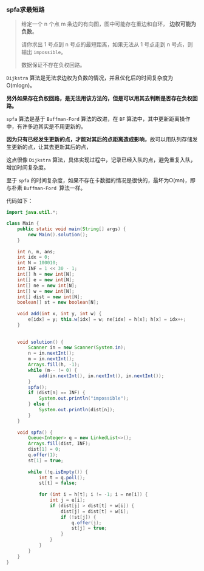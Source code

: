 ### spfa求最短路

> 给定一个 n 个点 m 条边的有向图，图中可能存在重边和自环， **边权可能为负数**。
>
> 请你求出 1 号点到 n 号点的最短距离，如果无法从 1 号点走到 n 号点，则输出 `impossible`。
>
> 数据保证不存在负权回路。

`Dijkstra` 算法是无法求边权为负数的情况，并且优化后的时间复杂度为O(mlogn)。

<strong>另外如果存在负权回路，是无法用该方法的，但是可以用其去判断是否存在负权回路。</strong>

`spfa` 算法是基于 `Buffman-Ford` 算法的改进，在 `BF` 算法中，其中更新距离操作中，有许多边其实是不用更新的。

<strong>因为只有已经发生更新的点，才能对其后的点距离造成影响，</strong>故可以用队列存储发生更新的点，让其去更新其后的点，

这点很像 `Dijkstra` 算法，具体实现过程中，记录已经入队的点，避免重复入队，增加时间复杂度。

至于 `spfa` 的时间复杂度，如果不存在卡数据的情况是很快的，最坏为O(mn)，即与朴素 `Buffman-Ford `算法一样。

代码如下：

```java
import java.util.*;

class Main {
    public static void main(String[] args) {
        new Main().solution();
    }
    
    int n, m, ans;
    int idx = 0;
    int N = 100010;
    int INF = 1 << 30 - 1;
    int[] h = new int[N];
    int[] e = new int[N];
    int[] ne = new int[N];
    int[] w = new int[N];
    int[] dist = new int[N];
    boolean[] st = new boolean[N];
    
    void add(int x, int y, int w) {
        e[idx] = y; this.w[idx] = w; ne[idx] = h[x]; h[x] = idx++;
    }
        
    
    void solution() {
        Scanner in = new Scanner(System.in);
        n = in.nextInt();
        m = in.nextInt();
        Arrays.fill(h, -1);
        while (m-- != 0) {
            add(in.nextInt(), in.nextInt(), in.nextInt());
        }
        spfa();
        if (dist[n] == INF) {
            System.out.println("impossible");
        } else {
            System.out.println(dist[n]);
        }
    }
    
    void spfa() {
        Queue<Integer> q = new LinkedList<>();
        Arrays.fill(dist, INF);
        dist[1] = 0;
        q.offer(1);
        st[1] = true;
        
        while (!q.isEmpty()) {
            int t = q.poll();
            st[t] = false;
            
            for (int i = h[t]; i != -1; i = ne[i]) {
                int j = e[i];
                if (dist[j] > dist[t] + w[i]) {
                    dist[j] = dist[t] + w[i];
                    if (!st[j]) {
                        q.offer(j);
                        st[j] = true;
                    }
                }
            }
        }
    }
}
```

